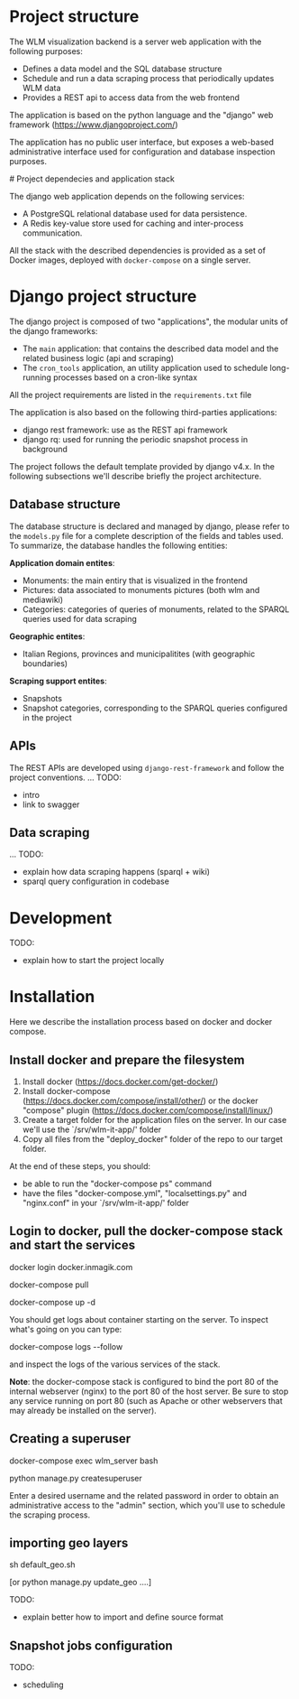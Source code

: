 # Project structure

The WLM visualization backend is a server web application with the following purposes:

- Defines a data model and the SQL database structure
- Schedule and run a data scraping process that periodically updates WLM data
- Provides a REST api to access data from the web frontend

The application is based on the python language and the "django" web framework (https://www.djangoproject.com/)

The application has no public user interface, but exposes a web-based administrative interface used for configuration and database inspection purposes.


# Project dependecies and application stack

The django web application depends on the following services:

- A PostgreSQL relational database used for data persistence.
- A Redis key-value store used for caching and inter-process communication.

All the stack with the described dependencies is provided as a set of Docker images, deployed with `docker-compose` on a single server. 


# Django project structure

The django project is composed of two "applications", the modular units of the django frameworks:
- The `main` application: that contains the described data model and the related business logic (api and scraping)
- The `cron_tools` application, an utility application used to schedule long-running processes based on a cron-like syntax

All the project requirements are listed in the `requirements.txt` file

The application is also based on the following third-parties applications:

- django rest framework: use as the REST api framework
- django rq: used for running the periodic snapshot process in background 

The project follows the default template provided by django v4.x.
In the following subsections we'll describe briefly the project architecture.


## Database structure

The database structure is declared and managed by django, please refer to the `models.py` file for a complete description of the fields and tables used.
To summarize, the database handles the following entities:

**Application domain entites**:
- Monuments: the main entiry that is visualized in the frontend
- Pictures: data associated to monuments pictures (both wlm and mediawiki)
- Categories: categories of queries of monuments, related to the SPARQL queries used for data scraping

**Geographic entites**:
- Italian Regions, provinces and municipalitites (with geographic boundaries)

**Scraping support entites**:
- Snapshots
- Snapshot categories, corresponding to the SPARQL queries configured in the project


## APIs

The REST APIs are developed using `django-rest-framework` and follow the project conventions.
...
TODO: 
- intro
- link to swagger

## Data scraping

...
TODO: 
- explain how data scraping happens (sparql + wiki)
- sparql query configuration in codebase



# Development
TODO:
- explain how to start the project locally


# Installation
Here we describe the installation process based on docker and docker compose.

## Install docker and prepare the filesystem

1. Install docker (https://docs.docker.com/get-docker/)
2. Install docker-compose (https://docs.docker.com/compose/install/other/) or the docker "compose" plugin (https://docs.docker.com/compose/install/linux/)
3. Create a target folder for the application files on the server. In our case we'll use the `/srv/wlm-it-app/' folder
4. Copy all files from the "deploy_docker" folder of the repo to our target folder. 

At the end of these steps, you should:
- be able to run the "docker-compose ps" command
- have the files "docker-compose.yml", "localsettings.py" and "nginx.conf" in your `/srv/wlm-it-app/' folder


## Login to docker, pull the docker-compose stack and start the services
docker login docker.inmagik.com

docker-compose pull

docker-compose up -d

You should get logs about container starting on the server.
To inspect what's going on you can type:

docker-compose logs --follow

and inspect the logs of the various services of the stack.

**Note**: the docker-compose stack is configured to bind the port 80 of the internal webserver (nginx) to the port 80 of the host server.
Be sure to stop any service running on port 80 (such as Apache or other webservers that may already be installed on the server).


## Creating a superuser
docker-compose exec wlm_server bash

python manage.py createsuperuser

Enter a desired username and the related password in order to obtain an administrative access to the "admin" section,
which you'll use to schedule the scraping process.

## importing geo layers
sh default_geo.sh

[or python manage.py update_geo ....]

TODO:
- explain better how to import and define source format


## Snapshot jobs configuration
TODO:
- scheduling 




